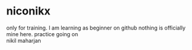 # niconikx
only for training. I am learning as beginner on github nothing is officially mine here. practice going on
<br>
nikil maharjan